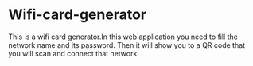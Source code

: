 # Wifi-card-generator

This is a wifi card generator.In this web application you need to fill the network name and its password. Then it will show you to a QR code that you will scan and connect that network.
